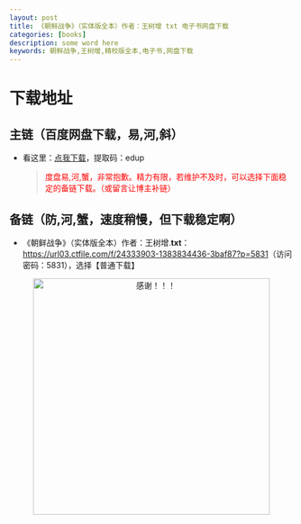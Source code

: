 ```yaml
---
layout: post
title: 《朝鲜战争》（实体版全本）作者：王树增 txt 电子书网盘下载
categories: [books]
description: some word here
keywords: 朝鲜战争,王树增,精校版全本,电子书,网盘下载
---
```


# 下载地址

## 主链（百度网盘下载，易,河,斜）

- 看这里：[点我下载](https://pan.baidu.com/s/1iMXUbSbtZQZjDcqDmnWUyw?pwd=edup)，提取码：edup

  > <p style="color:red" >度盘易,河,蟹，非常抱歉。精力有限，若维护不及时，可以选择下面稳定的备链下载。（或留言让博主补链）</p>

## 备链（防,河,蟹，速度稍慢，但下载稳定啊）

- 《朝鲜战争》（实体版全本）作者：王树增.**txt**：<https://url03.ctfile.com/f/24333903-1383834436-3baf87?p=5831>（访问密码：5831），选择【普通下载】

<div align="center"><img src="https://pic.imgdb.cn/item/6707df6bd29ded1a8ce37031.gif" alt="感谢！！！" width="420px" height="auto"/></div>
